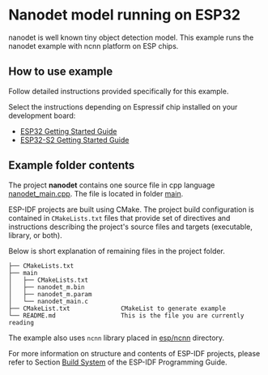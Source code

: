# Nanodet model running on ESP32

nanodet is well known tiny object detection model. This example runs the nanodet example with ncnn platform on ESP chips.
## How to use example

Follow detailed instructions provided specifically for this example.

Select the instructions depending on Espressif chip installed on your development board:

- [ESP32 Getting Started Guide](https://docs.espressif.com/projects/esp-idf/en/stable/get-started/index.html)
- [ESP32-S2 Getting Started Guide](https://docs.espressif.com/projects/esp-idf/en/latest/esp32s2/get-started/index.html)


## Example folder contents

The project **nanodet** contains one source file in cpp language [nanodet_main.cpp](main/nanodet_main.c). The file is located in folder [main](main).

ESP-IDF projects are built using CMake. The project build configuration is contained in `CMakeLists.txt` files that provide set of directives and instructions describing the project's source files and targets (executable, library, or both).

Below is short explanation of remaining files in the project folder.

```
├── CMakeLists.txt
├── main
│   ├── CMakeLists.txt
│   ├── nanodet_m.bin
│   ├── nanodet_m.param
│   └── nanodet_main.c
├── CMakeList.txt              CMakeList to generate example
└── README.md                  This is the file you are currently reading
```

The example also uses `ncnn` library placed in [esp/ncnn](../esp/ncnn) directory.

For more information on structure and contents of ESP-IDF projects, please refer to Section [Build System](https://docs.espressif.com/projects/esp-idf/en/latest/esp32/api-guides/build-system.html) of the ESP-IDF Programming Guide.
